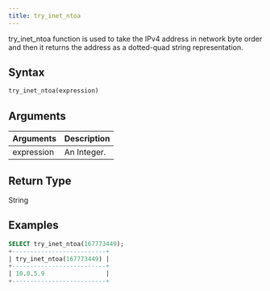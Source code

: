 ```yaml
---
title: try_inet_ntoa
---
```


try_inet_ntoa function is used to take the IPv4 address in network byte order and then it returns the address as a dotted-quad string representation.

## Syntax

```sql
try_inet_ntoa(expression)
```

## Arguments

| Arguments   | Description |
| ----------- | ----------- |
| expression  | An Integer. |

## Return Type

String

## Examples

```sql
SELECT try_inet_ntoa(167773449);
+--------------------------+
| try_inet_ntoa(167773449) |
+--------------------------+
| 10.0.5.9                 |
+--------------------------+
```
